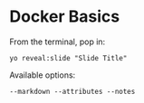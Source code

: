 
# Docker Basics

From the terminal, pop in:

  ```yo reveal:slide "Slide Title"```

Available options:

 ```--markdown --attributes --notes```
